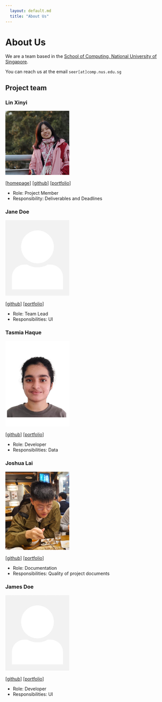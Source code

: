 ```yaml
---
  layout: default.md
  title: "About Us"
---
```


# About Us

We are a team based in the [School of Computing, National University of Singapore](http://www.comp.nus.edu.sg).

You can reach us at the email `seer[at]comp.nus.edu.sg`

## Project team

### Lin Xinyi

<img src="images/xinnnyeee.png" width="200px">

[[homepage](http://www.comp.nus.edu.sg/~damithch)]
[[github](https://github.com/xinnnyeee)]
[[portfolio](team/johndoe.md)]

* Role: Project Member
* Responsibility: Deliverables and Deadlines

### Jane Doe

<img src="images/johndoe.png" width="200px">

[[github](http://github.com/johndoe)]
[[portfolio](team/johndoe.md)]

* Role: Team Lead
* Responsibilities: UI

### Tasmia Haque

<img src="images/tasmiah0508.png" width="200px">

[[github](http://github.com/tasmiah0508)] 
[[portfolio](team/johndoe.md)]

* Role: Developer
* Responsibilities: Data

### Joshua Lai

<img src="images/laishuya.png" width="200px">

[[github](http://github.com/laishuya)]
[[portfolio](https://www.linkedin.com/in/joshua-lai-401b65278)]

* Role: Documentation
* Responsibilities: Quality of project documents

### James Doe

<img src="images/johndoe.png" width="200px">

[[github](http://github.com/johndoe)]
[[portfolio](team/johndoe.md)]

* Role: Developer
* Responsibilities: UI
